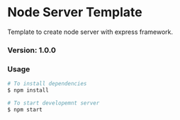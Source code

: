 # Node Server Template
Template to create node server with express framework.

### Version: 1.0.0

### Usage

```sh
# To install dependencies
$ npm install
```

```sh
# To start developemnt server
$ npm start
```
